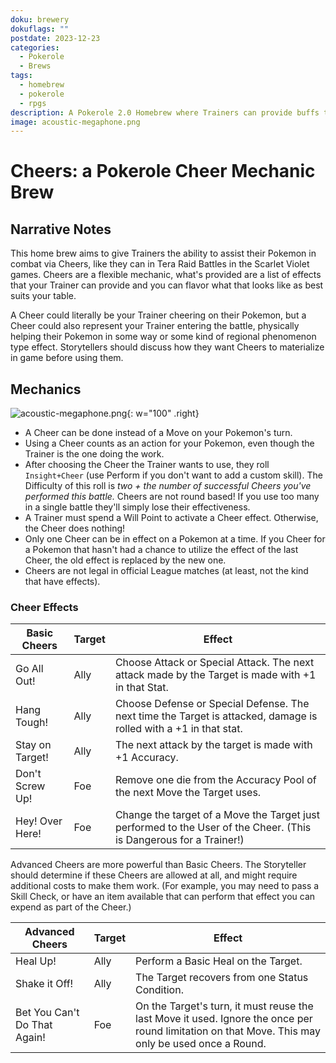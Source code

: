 ```yaml
---
doku: brewery
dokuflags: ""
postdate: 2023-12-23
categories:
  - Pokerole
  - Brews
tags:
  - homebrew
  - pokerole
  - rpgs
description: A Pokerole 2.0 Homebrew where Trainers can provide buffs to their Pokemon by cheering them on.
image: acoustic-megaphone.png
---
```


# Cheers: a Pokerole Cheer Mechanic Brew

## Narrative Notes
This home brew aims to give Trainers the ability to assist their Pokemon in combat via Cheers, like they can in Tera Raid Battles in the Scarlet Violet games. Cheers are a flexible mechanic, what's provided are a list of effects that your Trainer can provide and you can flavor what that looks like as best suits your table. 

A Cheer could literally be your Trainer cheering on their Pokemon, but a Cheer could also represent your Trainer entering the battle, physically helping their Pokemon in some way or some kind of regional phenomenon type effect. Storytellers should discuss how they want Cheers to materialize in game before using them. 

## Mechanics

![acoustic-megaphone.png](acoustic-megaphone.png){: w="100" .right}

- A Cheer can be done instead of a Move on your Pokemon's turn. 
- Using a Cheer counts as an action for your Pokemon, even though the Trainer is the one doing the work.
- After choosing the Cheer the Trainer wants to use, they roll `Insight+Cheer` (use Perform if you don't want to add a custom skill). The Difficulty of this roll is *two + the number of successful Cheers you've performed this battle.* Cheers are not round based! If you use too many in a single battle they'll simply lose their effectiveness. 
- A Trainer must spend a Will Point to activate a Cheer effect. Otherwise, the Cheer does nothing!
- Only one Cheer can be in effect on a Pokemon at a time. If you Cheer for a Pokemon that hasn't had a chance to utilize the effect of the last Cheer, the old effect is replaced by the new one.
- Cheers are not legal in official League matches (at least, not the kind that have effects).

### Cheer Effects

| Basic Cheers    | Target | Effect                                                                                                             |
| --------------- | ------ | ------------------------------------------------------------------------------------------------------------------ |
| Go All Out!     | Ally   | Choose Attack or Special Attack. The next attack made by the Target is made with +1 in that Stat.                  |
| Hang Tough!     | Ally   | Choose Defense or Special Defense. The next time the Target is attacked, damage is rolled with a +1 in that stat.  | 
| Stay on Target! | Ally   | The next attack by the target is made with +1 Accuracy.                                                            |
| Don't Screw Up! | Foe    | Remove one die from the Accuracy Pool of the next Move the Target uses.                                         |
| Hey! Over Here! | Foe    | Change the target of a Move the Target just performed to the User of the Cheer. (This is Dangerous for a Trainer!) |

Advanced Cheers are more powerful than Basic Cheers. The Storyteller should determine if these Cheers are allowed at all, and might require additional costs to make them work. (For example, you may need to pass a Skill Check, or have an item available that can perform that effect you can expend as part of the Cheer.)

| Advanced Cheers              | Target | Effect                                                                                                                                            |
| ---------------------------- | ------ | ------------------------------------------------------------------------------------------------------------------------------------------------- |
| Heal Up!                     | Ally   | Perform a Basic Heal on the Target.                                                                                                               |
| Shake it Off!                | Ally   | The Target recovers from one Status Condition.                                                                                                    | 
| Bet You Can't Do That Again! | Foe    | On the Target's turn, it must reuse the last Move it used. Ignore the once per round limitation on that Move. This may only be used once a Round. |
